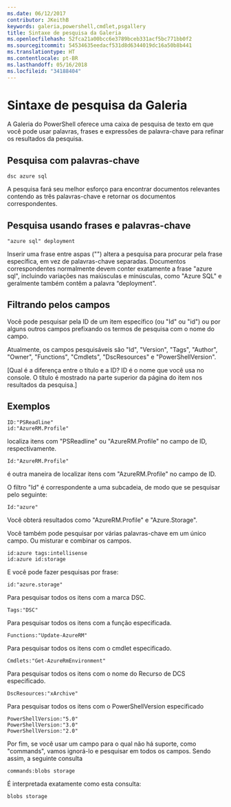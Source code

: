 ```yaml
---
ms.date: 06/12/2017
contributor: JKeithB
keywords: galeria,powershell,cmdlet,psgallery
title: Sintaxe de pesquisa da Galeria
ms.openlocfilehash: 52fca21a00bcc6e3789bceb331acf5bc771bb0f2
ms.sourcegitcommit: 54534635eedacf531d8d6344019dc16a50b8b441
ms.translationtype: HT
ms.contentlocale: pt-BR
ms.lasthandoff: 05/16/2018
ms.locfileid: "34188404"
---
```

# <a name="gallery-search-syntax"></a>Sintaxe de pesquisa da Galeria

A Galeria do PowerShell oferece uma caixa de pesquisa de texto em que você pode usar palavras, frases e expressões de palavra-chave para refinar os resultados da pesquisa.

## <a name="search-by-keywords"></a>Pesquisa com palavras-chave

    dsc azure sql

A pesquisa fará seu melhor esforço para encontrar documentos relevantes contendo as três palavras-chave e retornar os documentos correspondentes.

## <a name="search-using-phrases-and-keywords"></a>Pesquisa usando frases e palavras-chave

    "azure sql" deployment

Inserir uma frase entre aspas ("") altera a pesquisa para procurar pela frase específica, em vez de palavras-chave separadas.
Documentos correspondentes normalmente devem conter exatamente a frase "azure sql", incluindo variações nas maiúsculas e minúsculas, como "Azure SQL" e geralmente também contêm a palavra “deployment".

## <a name="filtering-on-fields"></a>Filtrando pelos campos

Você pode pesquisar pela ID de um item específico (ou "Id" ou "id") ou por alguns outros campos prefixando os termos de pesquisa com o nome do campo.

Atualmente, os campos pesquisáveis são "Id", "Version", "Tags", "Author", "Owner", "Functions", "Cmdlets", "DscResources" e "PowerShellVersion".

[Qual é a diferença entre o título e a ID? ID é o nome que você usa no console. O título é mostrado na parte superior da página do item nos resultados da pesquisa.]

## <a name="examples"></a>Exemplos

    ID:"PSReadline"
    id:"AzureRM.Profile"

localiza itens com "PSReadline" ou "AzureRM.Profile" no campo de ID, respectivamente.

    Id:"AzureRM.Profile"

é outra maneira de localizar itens com "AzureRM.Profile" no campo de ID.

O filtro "Id" é correspondente a uma subcadeia, de modo que se pesquisar pelo seguinte:

    Id:"azure"

Você obterá resultados como "AzureRM.Profile" e "Azure.Storage".

Você também pode pesquisar por várias palavras-chave em um único campo. Ou misturar e combinar os campos.

    id:azure tags:intellisense
    id:azure id:storage

E você pode fazer pesquisas por frase:

    id:"azure.storage"


Para pesquisar todos os itens com a marca DSC.

    Tags:"DSC"

Para pesquisar todos os itens com a função especificada.

    Functions:"Update-AzureRM"

Para pesquisar todos os itens com o cmdlet especificado.

    Cmdlets:"Get-AzureRmEnvironment"

Para pesquisar todos os itens com o nome do Recurso de DCS especificado.

    DscResources:"xArchive"

Para pesquisar todos os itens com o PowerShellVersion especificado

    PowerShellVersion:"5.0"
    PowerShellVersion:"3.0"
    PowerShellVersion:"2.0"


Por fim, se você usar um campo para o qual não há suporte, como "commands", vamos ignorá-lo e pesquisar em todos os campos. Sendo assim, a seguinte consulta

    commands:blobs storage

É interpretada exatamente como esta consulta:

    blobs storage